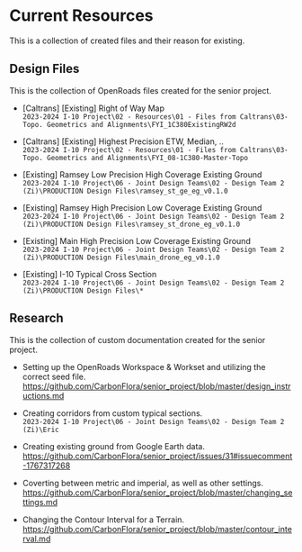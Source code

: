# Current Resources
This is a collection of created files and their reason for existing.

## Design Files
This is the collection of OpenRoads files created for the senior project.

- [Caltrans] [Existing] Right of Way Map  
`2023-2024 I-10 Project\02 - Resources\01 - Files from Caltrans\03-Topo. Geometrics and Alignments\FYI_1C380ExistingRW2d`

- [Caltrans] [Existing] Highest Precision ETW, Median, ..  
`2023-2024 I-10 Project\02 - Resources\01 - Files from Caltrans\03-Topo. Geometrics and Alignments\FYI_08-1C380-Master-Topo`

- [Existing] Ramsey Low Precision High Coverage Existing Ground   
`2023-2024 I-10 Project\06 - Joint Design Teams\02 - Design Team 2 (Zi)\PRODUCTION Design Files\ramsey_st_ge_eg_v0.1.0`

- [Existing] Ramsey High Precision Low Coverage Existing Ground   
`2023-2024 I-10 Project\06 - Joint Design Teams\02 - Design Team 2 (Zi)\PRODUCTION Design Files\ramsey_st_drone_eg_v0.1.0`

- [Existing] Main High Precision Low Coverage Existing Ground   
`2023-2024 I-10 Project\06 - Joint Design Teams\02 - Design Team 2 (Zi)\PRODUCTION Design Files\main_drone_eg_v0.1.0`

- [Existing] I-10 Typical Cross Section   
`2023-2024 I-10 Project\06 - Joint Design Teams\02 - Design Team 2 (Zi)\PRODUCTION Design Files\*`

## Research 
This is the collection of custom documentation created for the senior project.

- Setting up the OpenRoads Workspace & Workset and utilizing the correct seed file.  
<https://github.com/CarbonFlora/senior_project/blob/master/design_instructions.md>

- Creating corridors from custom typical sections.  
`2023-2024 I-10 Project\06 - Joint Design Teams\02 - Design Team 2 (Zi)\Eric`

- Creating existing ground from Google Earth data.   
<https://github.com/CarbonFlora/senior_project/issues/31#issuecomment-1767317268>

- Coverting between metric and imperial, as well as other settings.  
<https://github.com/CarbonFlora/senior_project/blob/master/changing_settings.md>

- Changing the Contour Interval for a Terrain.  
<https://github.com/CarbonFlora/senior_project/blob/master/contour_interval.md>
